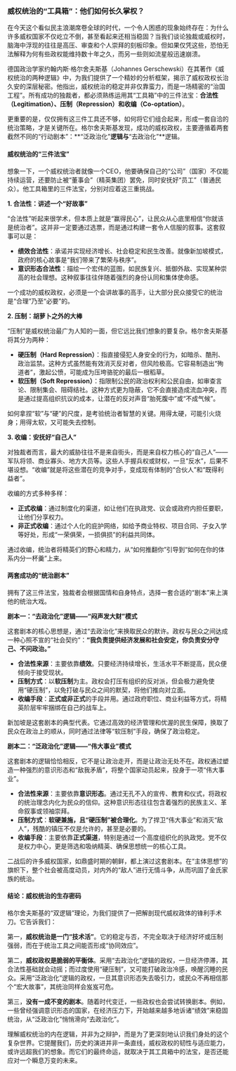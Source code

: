 

### **威权统治的“工具箱”：他们如何长久掌权？**

在今天这个看似民主浪潮席卷全球的时代，一个令人困惑的现象始终存在：为什么许多威权国家不仅屹立不倒，甚至看起来还相当稳固？当我们谈论独裁或威权时，脑海中浮现的往往是高压、审查和个人崇拜的刻板印象。但如果仅凭这些，恐怕无法解释为何有些政权能维持数十年之久，而另一些则如流星般迅速崩溃。

德国政治学家约翰内斯·格尔舍夫斯基（Johannes Gerschewski）在其著作《威权统治的两种逻辑》中，为我们提供了一个精妙的分析框架，揭示了威权政权长治久安的深层秘密。他指出，威权统治的稳定并非仅靠蛮力，而是一场精密的“治国工程”。所有成功的独裁者，都必须熟练运用其“工具箱”中的三件法宝：**合法性（Legitimation）、压制（Repression）和收编（Co-optation）**。

更重要的是，仅仅拥有这三件工具还不够，如何将它们组合起来，形成一套自洽的统治策略，才是关键所在。格尔舍夫斯基发现，成功的威权政权，主要遵循着两套截然不同的“行动剧本”：**“泛政治化”**逻辑与**“去政治化”**逻辑。

#### **威权统治的“三件法宝”**

想象一下，一个威权统治者就像一个CEO，他要确保自己的“公司”（国家）不仅能持续运营，还要防止被“董事会”（精英集团）罢免，同时安抚好“员工”（普通民众）。他工具箱里的三件法宝，分别对应着这三重挑战。

**1. 合法性：讲述一个“好故事”**

“合法性”听起来很学术，但本质上就是“赢得民心”，让民众从心底里相信“你就该是统治者”。这并非一定要通过选票，而是通过构建一套令人信服的叙事。这套叙事可以是：
*   **绩效合法性**：承诺并实现经济增长、社会稳定和民生改善。就像新加坡模式，政府的核心故事是“我们带来了繁荣与秩序”。
*   **意识形态合法性**：描绘一个宏伟的蓝图，如民族复兴、抵御外敌、实现某种崇高的社会理想。这种叙事往往伴随着强烈的身份认同和集体使命感。

一个成功的威权政权，必须是一个会讲故事的高手，让大部分民众接受它的统治是“合理”乃至“必要”的。

**2. 压制：胡萝卜之外的大棒**

“压制”是威权统治最广为人知的一面，但它远比我们想象的要复杂。格尔舍夫斯基将其分为两种：
*   **硬压制（Hard Repression）**：指直接侵犯人身安全的行为，如暗杀、酷刑、政治监禁。这种方式虽然能有效消灭反对者，但风险极高。它容易制造出“殉道者”，激起公愤，可能成为压垮骆驼的最后一根稻草。
*   **软压制（Soft Repression）**：指限制公民的政治权利和公民自由，如审查言论、限制集会、阻碍结社。这种方式更为隐蔽，它不会直接造成流血冲突，而是通过提高组织抗议的成本，让潜在的反对声音“胎死腹中”或“不成气候”。

如何拿捏“软”与“硬”的尺度，是考验统治者智慧的关键。用得太硬，可能引火烧身；用得太软，又可能失去控制。

**3. 收编：安抚好“自己人”**

对独裁者而言，最大的威胁往往不是来自街头，而是来自权力核心的“自己人”——军队将领、商业寡头、地方大员等。这些人手握兵权或财权，一旦“反水”，后果不堪设想。“收编”就是将这些潜在的竞争对手，变成现有体制的“合伙人”和“既得利益者”。

收编的方式多种多样：
*   **正式收编**：通过制度化的渠道，如让他们在执政党、议会或政府内担任要职，让他们分享权力。
*   **非正式收编**：通过个人化的庇护网络，如给予商业特权、项目合同、子女入学等好处，形成“一荣俱荣，一损俱损”的利益共同体。

通过收编，统治者将精英们的野心和精力，从“如何推翻你”引导到“如何在你的体系内分一杯羹”上来。

#### **两套成功的“统治剧本”**

拥有了这三件法宝，独裁者会根据国情和自身特点，选择一套合适的“剧本”来上演他的统治大戏。

**剧本一：“去政治化”逻辑——“闷声发大财”模式**

这套剧本的核心思想是，通过“去政治化”来换取民众的默许。政权与民众之间达成一种心照不宣的“社会契约”：**“我负责提供经济发展和社会安定，你负责安分守己、不问政治。”**

*   **合法性来源**：主要依靠**绩效**。只要经济持续增长，生活水平不断提高，民众便倾向于接受现状。
*   **压制方式**：以**软压制**为主。政权会打压有组织的反对派，但会极力避免使用“硬压制”，以免打破与民众之间的默契，将他们推向对立面。
*   **收编手段**：**正式或非正式**的手段并用。通过政府职位、商业利益等方式，将精英阶层牢牢捆绑在自己的战车上。

新加坡是这套剧本的典型代表。它通过高效的经济管理和优渥的民生保障，换取了民众在政治上的顺从，同时通过法律等“软压制”手段，确保了政治稳定。

**剧本二：“泛政治化”逻辑——“伟大事业”模式**

这套剧本的逻辑恰恰相反，它不是让政治走开，而是让政治无处不在。政权通过塑造一种强烈的意识形态和“敌我矛盾”，将整个国家动员起来，投身于一项“伟大事业”。

*   **合法性来源**：主要依靠**意识形态**。通过无孔不入的宣传、教育和仪式，将政权的统治理念内化为民众的信仰。这种意识形态往往包含着强烈的民族主义、革命叙事或领袖崇拜。
*   **压制方式**：**软硬兼施，且“硬压制”被合理化**。为了捍卫“伟大事业”和消灭“敌人”，残酷的镇压不仅是允许的，甚至是必要的。
*   **收编手段**：主要依靠**正式渠道**，特别是通过一个高度组织化的执政党。党不仅是权力中心，更是筛选和吸纳精英、确保思想统一的核心工具。

二战后的许多威权国家，如鼎盛时期的朝鲜，都上演过这套剧本。在“主体思想”的旗帜下，整个社会被高度动员，对内外的“敌人”进行无情斗争，从而巩固了金氏家族的统治。

#### **结论：威权统治的生存密码**

格尔舍夫斯基的“双逻辑”理论，为我们提供了一把解剖现代威权政体的锋利手术刀。它告诉我们：

第一，**威权统治是一门“技术活”**。它的稳定与否，不完全取决于经济好坏或压制强弱，而在于统治工具之间能否形成“协同效应”。

第二，**威权政权是脆弱的平衡体**。采用“去政治化”逻辑的政权，一旦经济停滞，其合法性基础就会动摇；而过度使用“硬压制”，又可能打破政治冷感，唤醒沉睡的民众。采用“泛政治化”逻辑的政权，一旦其意识形态失去吸引力，或民众不再相信那个“宏大故事”，其统治同样会岌岌可危。

第三，**没有一成不变的剧本**。随着时代变迁，一些政权也会尝试转换剧本。例如，一些曾经强调意识形态的国家，在经济压力下，开始越来越多地诉诸“绩效”来稳固统治，从“泛政治化”悄悄滑向“去政治化”。

理解威权统治的内在逻辑，并非为之辩护，而是为了更深刻地认识我们身处的这个复杂世界。它提醒我们，历史的演进并非一条直线，威权政权的韧性与适应能力，或许远超我们的想象。而它们的最终命运，就取决于其工具箱中的法宝，是否还能应对一个瞬息万变的未来。
